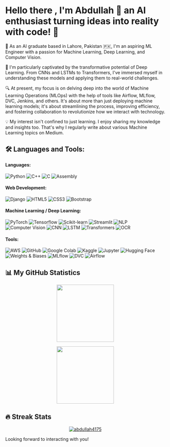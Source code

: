 # Hello there , I'm Abdullah 👋 an AI enthusiast turning ideas into reality with code! 🚀


🔭 As an AI graduate based in Lahore, Pakistan 🇵🇰, I'm an aspiring ML Engineer with a passion for Machine Learning, Deep Learning, and Computer Vision. 

🌱 I'm particularly captivated by the transformative potential of Deep Learning. From CNNs and LSTMs to Transformers, I've immersed myself in understanding these models and applying them to real-world challenges. 

🔍 At present, my focus is on delving deep into the world of Machine Learning Operations (MLOps) with the help of tools like Airflow, MLflow, DVC, Jenkins, and others. It's about more than just deploying machine learning models; it's about streamlining the process, improving efficiency, and fostering collaboration to revolutionize how we interact with technology.

💡 My interest isn't confined to just learning. I enjoy sharing my knowledge and insights too. That's why I regularly write about various Machine Learning topics on Medium.


## 🛠️ Languages and Tools:

#### Languages:
![Python](https://img.shields.io/badge/Python-3776AB?style=flat-square&logo=python&logoColor=white)
![C++](https://img.shields.io/badge/C++-00599C?style=flat-square&logo=c%2B%2B&logoColor=white)
![C](https://img.shields.io/badge/C-00599C?style=flat-square&logo=c&logoColor=white)
![Assembly](https://img.shields.io/badge/Assembly-654FF0?style=flat-square)

#### Web Development:
![Django](https://img.shields.io/badge/Django-092E20?style=flat-square&logo=django&logoColor=white)
![HTML5](https://img.shields.io/badge/HTML5-E34F26?style=flat-square&logo=html5&logoColor=white)
![CSS3](https://img.shields.io/badge/CSS3-1572B6?style=flat-square&logo=css3&logoColor=white)
![Bootstrap](https://img.shields.io/badge/Bootstrap-563D7C?style=flat-square&logo=bootstrap&logoColor=white)

#### Machine Learning / Deep Learning:
![PyTorch](https://img.shields.io/badge/PyTorch-EE4C2C?style=flat-square&logo=pytorch&logoColor=white)
![Tensorflow](https://img.shields.io/badge/Tensorflow-FF6F00?style=flat-square&logo=tensorflow&logoColor=white)
![Scikit-learn](https://img.shields.io/badge/Scikitlearn-F7931E?style=flat-square&logo=scikit-learn&logoColor=white)
![Streamlit](https://img.shields.io/badge/Streamlit-FF4B4B?style=flat-square&logo=streamlit&logoColor=white)
![NLP](https://img.shields.io/badge/NLP-4B0082?style=flat-square)
![Computer Vision](https://img.shields.io/badge/Computer%20Vision-006400?style=flat-square)
![CNN](https://img.shields.io/badge/CNN-FF00FF?style=flat-square)
![LSTM](https://img.shields.io/badge/LSTM-FF00FF?style=flat-square)
![Transformers](https://img.shields.io/badge/Transformers-FF00FF?style=flat-square)
![OCR](https://img.shields.io/badge/OCR-FF00FF?style=flat-square)

#### Tools:
![AWS](https://img.shields.io/badge/AWS-232F3E?style=flat-square&logo=amazon-aws&logoColor=white)
![GitHub](https://img.shields.io/badge/GitHub-181717?style=flat-square&logo=github&logoColor=white)
![Google Colab](https://img.shields.io/badge/Google%20Colab-F9AB00?style=flat-square&logo=google-colab&logoColor=white)
![Kaggle](https://img.shields.io/badge/Kaggle-20BEFF?style=flat-square&logo=kaggle&logoColor=white)
![Jupyter](https://img.shields.io/badge/Jupyter-F37626?style=flat-square)
![Hugging Face](https://img.shields.io/badge/Hugging%20Face-FFD000?style=flat-square&logo=huggingface&logoColor=black)
![Weights & Biases](https://img.shields.io/badge/Weights%20&%20Biases-FFBE00?style=flat-square&logo=weightsandbiases&logoColor=black)
![MLflow](https://img.shields.io/badge/MLflow-FF4A4A?style=flat-square&logo=mlflow&logoColor=white)
![DVC](https://img.shields.io/badge/DVC-945DD6?style=flat-square&logo=data-version-control&logoColor=white)
![Airflow](https://img.shields.io/badge/Airflow-017CEE?style=flat-square&logo=apache-airflow&logoColor=white)


## 📊 My GitHub Statistics

<p align="center">
    <a href="https://github.com/abdullah4175">
        <img height="180em" src="https://github-readme-stats.vercel.app/api?username=abdullah4175&show_icons=true&theme=radical&include_all_commits=true"/>
    </a>
</p>


<p align="center">
    <a href="https://github.com/abdullah4175">
        <img height="180em" src="https://github-readme-stats.vercel.app/api/top-langs/?username=abdullah4175&layout=compact&theme=radical"/>
    </a>
</p>

## 🔥 Streak Stats

<p align="center">
    <a href="https://github.com/abdullah4175">
        <img src="https://github-readme-streak-stats.herokuapp.com/?user=abdullah1772&theme=radical" alt="abdullah4175" />
    </a>
</p>

Looking forward to interacting with you!
